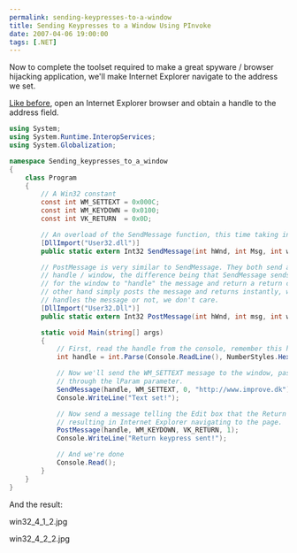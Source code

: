 ```yaml
---
permalink: sending-keypresses-to-a-window
title: Sending Keypresses to a Window Using PInvoke
date: 2007-04-06 19:00:00
tags: [.NET]
---
```

Now to complete the toolset required to make a great spyware / browser hijacking application, we'll make Internet Explorer navigate to the address we set.

<!-- more -->

[Like before](http://www.improve.dk/blog/2007/04/03/getting-text-from-handle), open an Internet Explorer browser and obtain a handle to the address field.

```cs
using System;
using System.Runtime.InteropServices;
using System.Globalization;

namespace Sending_keypresses_to_a_window
{
	class Program
	{
		// A Win32 constant
		const int WM_SETTEXT = 0x000C;
		const int WM_KEYDOWN = 0x0100;
		const int VK_RETURN  = 0x0D;

		// An overload of the SendMessage function, this time taking in a string as the lParam.
		[DllImport("User32.dll")]
		public static extern Int32 SendMessage(int hWnd, int Msg, int wParam, string lParam);

		// PostMessage is very similar to SendMessage. They both send a message to the given
		// handle / window, the difference being that SendMessage sends the message and waits
		// for the window to "handle" the message and return a return code. PostMessage on the
		// other hand simply posts the message and returns instantly, whether the window
		// handles the message or not, we don't care.
		[DllImport("User32.Dll")]
		public static extern Int32 PostMessage(int hWnd, int msg, int wParam, int lParam);

		static void Main(string[] args)
		{
			// First, read the handle from the console, remember this has to be in HEX format!
			int handle = int.Parse(Console.ReadLine(), NumberStyles.HexNumber);

			// Now we'll send the WM_SETTEXT message to the window, passing the text
			// through the lParam parameter.
			SendMessage(handle, WM_SETTEXT, 0, "http://www.improve.dk");
			Console.WriteLine("Text set!");

			// Now send a message telling the Edit box that the Return key has been pressed,
			// resulting in Internet Explorer navigating to the page.
			PostMessage(handle, WM_KEYDOWN, VK_RETURN, 1);
			Console.WriteLine("Return keypress sent!");

			// And we're done
			Console.Read();
		}
	}
}
```

And the result:

win32_4_1_2.jpg

win32_4_2_2.jpg
